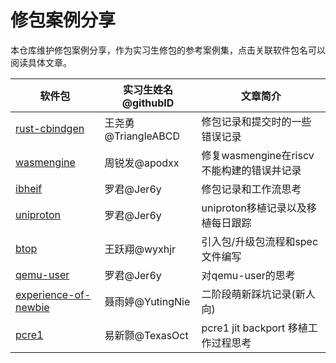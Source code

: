 # 修包案例分享

本仓库维护修包案例分享，作为实习生修包的参考案例集，点击关联软件包名可以阅读具体文章。

<!-- > **请注意！**
>>>>>> 1.请上传分享的同学按照「时间-软件包名-姓名.md」的格式命名文件
>>>>>> 2.请将软件包按照字母顺序进行排序，排序时不需要考虑字母的大小写
>>>>>> 3.文章简介是用 15 个字以内的一个短句介绍文章关键内容
>>>>>> 4.请在软件包的地方附上文件路径超链接 -->

| 软件包                                                             | 实习生姓名@githubID   | 文章简介                         |
| --------------------------------------------------------------- | ---------------- | ---------------------------- |
| [rust-cbindgen](./2023.12.28-rust-cbindgen-王尧勇.md)              | 王尧勇@TriangleABCD | 修包记录和提交时的一些错误记录              |
| [wasmengine](./2023.12.29-WasmEngine-周锐发.md)                    | 周锐发@apodxx       | 修复wasmengine在riscv不能构建的错误并记录 |
| [ibheif](2023.1.4-ibheif-罗君.md)                                 | 罗君@Jer6y         | 修包记录和工作流思考                   |
| [uniproton](2024.1.31-uniproton-罗君.md)                          | 罗君@Jer6y         | uniproton移植记录以及移植每日跟踪        |
| [btop](./2024.1.30-btop-王跃翔.md)                                 | 王跃翔@wyxhjr       | 引入包/升级包流程和spec文件编写           |
| [qemu-user](2024.4.16-qemu-user-罗君.md)                          | 罗君@Jer6y         | 对qemu-user的思考                |
| [experience-of-newbie](./2024.4.18-experience-of-newbie-聂雨婷.md) | 聂雨婷@YutingNie    | 二阶段萌新踩坑记录(新人向)               |
| [pcre1](./2024.4.26-pcre1-jit-易新颢.md)                           | 易新颢@TexasOct     | pcre1 jit backport 移植工作过程思考  |

